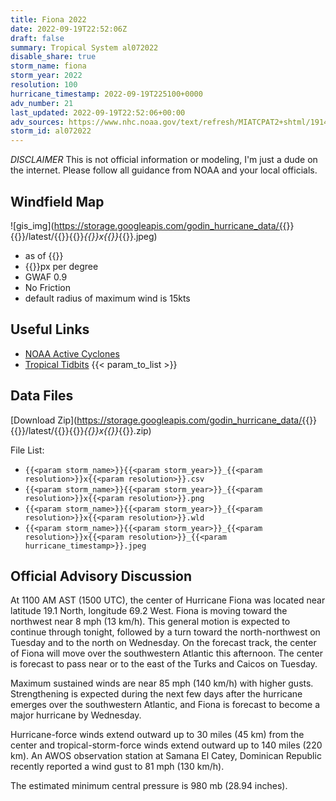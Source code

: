 ```yaml
---
title: Fiona 2022
date: 2022-09-19T22:52:06Z
draft: false
summary: Tropical System al072022
disable_share: true
storm_name: fiona
storm_year: 2022
resolution: 100
hurricane_timestamp: 2022-09-19T225100+0000
adv_number: 21
last_updated: 2022-09-19T22:52:06+00:00
adv_sources: https://www.nhc.noaa.gov/text/refresh/MIATCPAT2+shtml/191458.shtml;https://www.nhc.noaa.gov/refresh/graphics_at2+shtml/150115.shtml?cone
storm_id: al072022
---
```

*DISCLAIMER* This is not official information or modeling, I'm just a dude on the internet.  Please follow all guidance from NOAA and your local officials.

## Windfield Map
![gis_img](https://storage.googleapis.com/godin_hurricane_data/{{<param storm_name>}}{{<param storm_year>}}/latest/{{<param storm_name>}}{{<param storm_year>}}_{{<param resolution>}}x{{<param resolution>}}_{{<param hurricane_timestamp>}}.jpeg)

- as of {{<param last_updated>}}
- {{<param resolution>}}px per degree
- GWAF 0.9
- No Friction
- default radius of maximum wind is 15kts

## Useful Links
- [NOAA Active Cyclones](https://www.nhc.noaa.gov/)
- [Tropical Tidbits](https://www.tropicaltidbits.com/storminfo/)
{{< param_to_list >}}

## Data Files
[Download Zip](https://storage.googleapis.com/godin_hurricane_data/{{<param storm_name>}}{{<param storm_year>}}/latest/{{<param storm_name>}}{{<param storm_year>}}_{{<param resolution>}}x{{<param resolution>}}_{{<param hurricane_timestamp>}}.zip)

File List:
- `{{<param storm_name>}}{{<param storm_year>}}_{{<param resolution>}}x{{<param resolution>}}.csv`
- `{{<param storm_name>}}{{<param storm_year>}}_{{<param resolution>}}x{{<param resolution>}}.png`
- `{{<param storm_name>}}{{<param storm_year>}}_{{<param resolution>}}x{{<param resolution>}}.wld`
- `{{<param storm_name>}}{{<param storm_year>}}_{{<param resolution>}}x{{<param resolution>}}_{{<param hurricane_timestamp>}}.jpeg`


## Official Advisory Discussion
At 1100 AM AST (1500 UTC), the center of Hurricane Fiona was located
near latitude 19.1 North, longitude 69.2 West.  Fiona is moving
toward the northwest near 8 mph (13 km/h).  This general motion is
expected to continue through tonight, followed by a turn toward the
north-northwest on Tuesday and to the north on Wednesday.  On the
forecast track, the center of Fiona will move over the southwestern
Atlantic this afternoon.  The center is forecast to pass near or to
the east of the Turks and Caicos on Tuesday.
 
Maximum sustained winds are near 85 mph (140 km/h) with higher 
gusts.  Strengthening is expected during the next few days after the
hurricane emerges over the southwestern Atlantic, and Fiona is
forecast to become a major hurricane by Wednesday.
 
Hurricane-force winds extend outward up to 30 miles (45 km) from the
center and tropical-storm-force winds extend outward up to 140 miles
(220 km).  An AWOS observation station at Samana El Catey, 
Dominican Republic recently reported a wind gust to 81 mph (130 
km/h).
 
The estimated minimum central pressure is 980 mb (28.94 inches).
